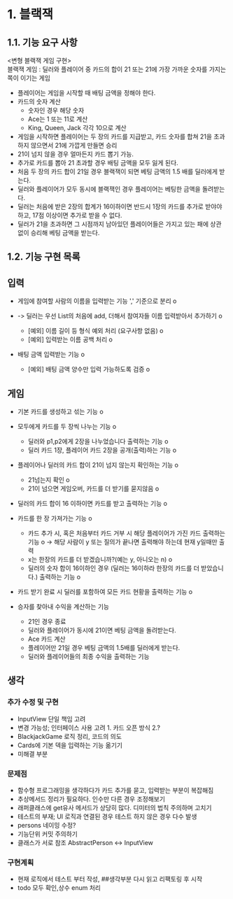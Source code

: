 # 1. 블랙잭
## 1.1. 기능 요구 사항
<변형 블랙잭 게임 구현>  
블랙잭 게임 : 딜러와 플레이어 중 카드의 합이 21 또는 21에 가장 가까운 숫자를 가지는 쪽이 이기는 게임  
- 플레이어는 게임을 시작할 때 배팅 금액을 정해야 한다.
- 카드의 숫자 계산
  - 숫자인 경우 해당 숫자
  - Ace는 1 또는 11로 계산
  - King, Queen, Jack 각각 10으로 계산
- 게임을 시작하면 플레이어는 두 장의 카드를 지급받고, 카드 숫자를 합쳐 21을 초과하지 않으면서 21에 가깝게 만들면 승리
- 21이 넘지 않을 경우 얼마든지 카드 뽑기 가능.
- 추가로 카드를 뽑아 21 초과할 경우 배팅 금액을 모두 잃게 된다.
- 처음 두 장의 카드 합이 21일 경우 블랙잭이 되면 베팅 금액의 1.5 배를 딜러에게 받는다.
- 딜러와 플레이어가 모두 동시에 블랙잭인 경우 플레이어는 베팅한 금액을 돌려받는다.
- 딜러는 처음에 받은 2장의 합계가 16이하이면 반드시 1장의 카드를 추가로 받야야 하고, 17점 이상이면 추가로 받을 수 없다.
- 딜러가 21을 초과하면 그 시점까지 남아있던 플레이어들은 가지고 있는 패에 상관 없이 승리해 베팅 금액을 받는다.

## 1.2. 기능 구현 목록
## 입력
- 게임에 참여할 사람의 이름을 입력받는 기능 ',' 기준으로 분리 o 

- -> 딜러는 우선 List의 처음에 add, 더해서 참여자들 이름 입력받아서 추가하기 o 
  - [예외] 이름 길이 등 형식 예외 처리 (요구사항 없음) o
  - [예외] 입력받는 이름 공백 처리 o

- 배팅 금액 입력받는 기능 o
  - [예외] 배팅 금액 양수만 입력 가능하도록 검증 o
## 게임
- 기본 카드를 생성하고 섞는 기능 o

- 모두에게 카드를 두 장씩 나누는 기능 o
  - 딜러와 p1,p2에게 2장을 나누었습니다 출력하는 기능 o
  - 딜러 카드 1장, 플레이어 카드 2장을 공개(출력)하는 기능 o

- 플레이어나 딜러의 카드 합이 21이 넘지 않는지 확인하는 기능 o
  - 21넘는지 확인 o
  - 21이 넘으면 게임오버, 카드를 더 받기를 묻지않음 o

- 딜러의 카드 합이 16 이하이면 카드를 받고 출력하는 기능 o
- 카드를 한 장 가져가는 기능 o
  - 카드 추가 시, 혹은 처음부터 카드 거부 시 해당 플레이어가 가진 카드 출력하는 기능 o -> 해당 사람이 y 또는 질의가 끝나면 출력해야 하는데
  현재 y일때만 출력
  - x는 한장의 카드를 더 받겠습니까?(예는 y, 아니오는 n) o
  - 딜러의 숫자 합이 16이하인 경우 (딜러는 16이하라 한장의 카드를 더 받았습니다.) 출력하는 기능 o

- 카드 받기 완료 시 딜러를 포함하여 모든 카드 현황을 출력하는 기능 o

- 승자를 찾아내 수익을 계산하는 기능
  - 21인 경우 종료
  - 딜러와 플레이어가 동시에 21이면 베팅 금액을 돌려받는다.
  - Ace 카드 계산
  - 플레이어만 21일 경우 베팅 금액의 1.5배를 딜러에게 받는다.
  - 딜러와 플레이어들의 최종 수익을 출력하는 기능
## 생각
### 추가 수정 및 구현
- InputView 단일 책임 고려
- 변경 가능성; 인터페이스 사용 고려 1. 카드 오픈 방식 2.?
- BlackjackGame 로직 정리, 코드의 의도
- Cards에 기본 덱을 입력하는 기능 옮기기
- 미해결 부분
### 문제점
- 함수형 프로그래밍을 생각하다가 카드 추가를 묻고, 입력받는 부분이 복잡해짐
- 추상메서드 정리가 필요하다. 인수만 다른 경우 조정해보기
- 래퍼클래스에 get유사 메서드가 상당히 많다. 디미터의 법칙 주의하며 고치기
- 테스트의 부재; UI 로직과 연결된 경우 테스트 하지 않은 경우 다수 발생
- persons 네이밍 수정?
- 기능단위 커밋 주의하기
- 클래스가 서로 참조 AbstractPerson <-> InputView
### 구현계획
- 현재 로직에서 테스트 부터 작성, ##생각부분 다시 읽고 리팩토링 후 시작
- todo 모두 확인,상수 enum 처리